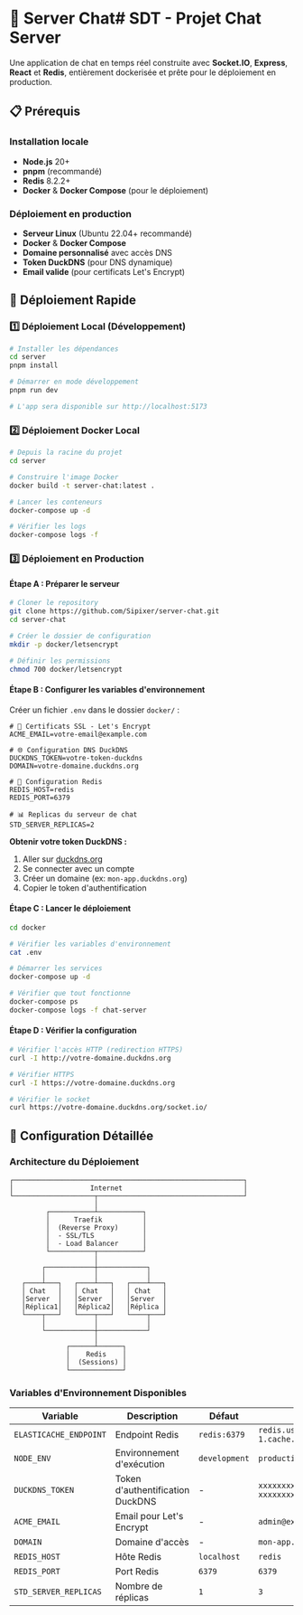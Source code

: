 # 💬 Server Chat# SDT - Projet Chat Server



Une application de chat en temps réel construite avec **Socket.IO**, **Express**, **React** et **Redis**, entièrement dockerisée et prête pour le déploiement en production.

## 📋 Prérequis

### Installation locale

- **Node.js** 20+
- **pnpm** (recommandé)
- **Redis** 8.2.2+
- **Docker** & **Docker Compose** (pour le déploiement)

### Déploiement en production

- **Serveur Linux** (Ubuntu 22.04+ recommandé)
- **Docker** & **Docker Compose**
- **Domaine personnalisé** avec accès DNS
- **Token DuckDNS** (pour DNS dynamique)
- **Email valide** (pour certificats Let's Encrypt)

## 🚀 Déploiement Rapide

### 1️⃣ **Déploiement Local (Développement)**

```bash
# Installer les dépendances
cd server
pnpm install

# Démarrer en mode développement
pnpm run dev

# L'app sera disponible sur http://localhost:5173
```

### 2️⃣ **Déploiement Docker Local**

```bash
# Depuis la racine du projet
cd server

# Construire l'image Docker
docker build -t server-chat:latest .

# Lancer les conteneurs
docker-compose up -d

# Vérifier les logs
docker-compose logs -f
```

### 3️⃣ **Déploiement en Production**

#### Étape A : Préparer le serveur

```bash
# Cloner le repository
git clone https://github.com/Sipixer/server-chat.git
cd server-chat

# Créer le dossier de configuration
mkdir -p docker/letsencrypt

# Définir les permissions
chmod 700 docker/letsencrypt
```

#### Étape B : Configurer les variables d'environnement

Créer un fichier `.env` dans le dossier `docker/` :

```env
# 🔐 Certificats SSL - Let's Encrypt
ACME_EMAIL=votre-email@example.com

# 🌐 Configuration DNS DuckDNS
DUCKDNS_TOKEN=votre-token-duckdns
DOMAIN=votre-domaine.duckdns.org

# 🔴 Configuration Redis
REDIS_HOST=redis
REDIS_PORT=6379

# 📊 Replicas du serveur de chat
STD_SERVER_REPLICAS=2
```

**Obtenir votre token DuckDNS :**
1. Aller sur [duckdns.org](https://www.duckdns.org)
2. Se connecter avec un compte
3. Créer un domaine (ex: `mon-app.duckdns.org`)
4. Copier le token d'authentification

#### Étape C : Lancer le déploiement

```bash
cd docker

# Vérifier les variables d'environnement
cat .env

# Démarrer les services
docker-compose up -d

# Vérifier que tout fonctionne
docker-compose ps
docker-compose logs -f chat-server
```

#### Étape D : Vérifier la configuration

```bash
# Vérifier l'accès HTTP (redirection HTTPS)
curl -I http://votre-domaine.duckdns.org

# Vérifier HTTPS
curl -I https://votre-domaine.duckdns.org

# Vérifier le socket
curl https://votre-domaine.duckdns.org/socket.io/
```

## 🔧 Configuration Détaillée

### Architecture du Déploiement

```
┌─────────────────────────────────────────────────────────┐
│                   Internet                              │
└────────────────────┬────────────────────────────────────┘
                     │
         ┌───────────┴───────────┐
         │      Traefik          │
         │  (Reverse Proxy)      │
         │  - SSL/TLS            │
         │  - Load Balancer      │
         └───────────┬───────────┘
                     │
        ┌────────────┼────────────┐
        │            │            │
   ┌────┴───┐   ┌────┴───┐   ┌────┴───┐
   │ Chat   │   │ Chat   │   │ Chat   │
   │Server  │   │Server  │   │Server  │
   │Réplica1│   │Réplica2│   │Réplica │
   └────┬───┘   └────┬───┘   └────┬───┘
        │            │            │
        └────────────┼────────────┘
                     │
              ┌──────┴──────┐
              │    Redis    │
              │  (Sessions) │
              └─────────────┘
```

### Variables d'Environnement Disponibles

| Variable | Description | Défaut | Exemple |
|----------|-------------|--------|---------|
| `ELASTICACHE_ENDPOINT` | Endpoint Redis | `redis:6379` | `redis.us-east-1.cache.amazonaws.com:6379` |
| `NODE_ENV` | Environnement d'exécution | `development` | `production` |
| `DUCKDNS_TOKEN` | Token d'authentification DuckDNS | - | `xxxxxxxx-xxxx-xxxx-xxxx-xxxxxxxxxxxx` |
| `ACME_EMAIL` | Email pour Let's Encrypt | - | `admin@example.com` |
| `DOMAIN` | Domaine d'accès | - | `mon-app.duckdns.org` |
| `REDIS_HOST` | Hôte Redis | `localhost` | `redis` |
| `REDIS_PORT` | Port Redis | `6379` | `6379` |
| `STD_SERVER_REPLICAS` | Nombre de réplicas | `1` | `3` |

